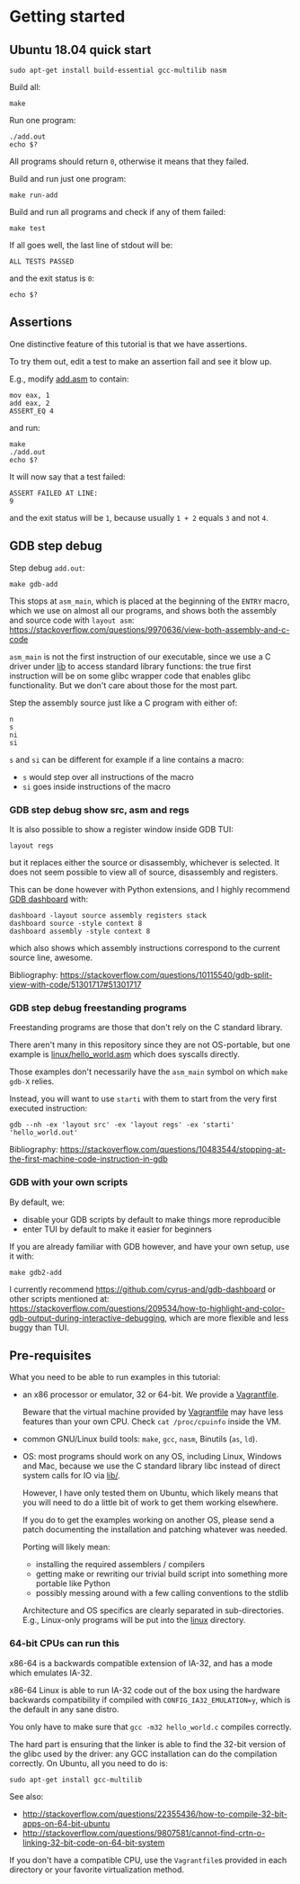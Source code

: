 # Getting started

## Ubuntu 18.04 quick start

    sudo apt-get install build-essential gcc-multilib nasm

Build all:

    make

Run one program:

    ./add.out
    echo $?

All programs should return `0`, otherwise it means that they failed.

Build and run just one program:

    make run-add

Build and run all programs and check if any of them failed:

    make test

If all goes well, the last line of stdout will be:

    ALL TESTS PASSED

and the exit status is `0`:

    echo $?

## Assertions

One distinctive feature of this tutorial is that we have assertions.

To try them out, edit a test to make an assertion fail and see it blow up.

E.g., modify [add.asm](add.asm) to contain:

    mov eax, 1
    add eax, 2
    ASSERT_EQ 4

and run:

    make
    ./add.out
    echo $?

It will now say that a test failed:

    ASSERT FAILED AT LINE:
    9

and the exit status will be `1`, because usually `1 + 2` equals `3` and not `4`.

## GDB step debug

Step debug `add.out`:

    make gdb-add

This stops at `asm_main`, which is placed at the beginning of the `ENTRY` macro, which we use on almost all our programs, and shows both the assembly and source code with `layout asm`: https://stackoverflow.com/questions/9970636/view-both-assembly-and-c-code

`asm_main` is not the first instruction of our executable, since we use a C driver under [lib](lib/) to access standard library functions: the true first instruction will be on some glibc wrapper code that enables glibc functionality. But we don't care about those for the most part.

Step the assembly source just like a C program with either of:

    n
    s
    ni
    si

`s` and `si` can be different for example if a line contains a macro:

* `s` would step over all instructions of the macro
* `si` goes inside instructions of the macro

### GDB step debug show src, asm and regs

It is also possible to show a register window inside GDB TUI:

    layout regs

but it replaces either the source or disassembly, whichever is selected. It does not seem possible to view all of source, disassembly and registers.

This can be done however with Python extensions, and I highly recommend [GDB dashboard](https://github.com/cyrus-and/gdb-dashboard) with:

    dashboard -layout source assembly registers stack
    dashboard source -style context 8
    dashboard assembly -style context 8

which also shows which assembly instructions correspond to the current source line, awesome.

Bibliography: https://stackoverflow.com/questions/10115540/gdb-split-view-with-code/51301717#51301717

### GDB step debug freestanding programs

Freestanding programs are those that don't rely on the C standard library.

There aren't many in this repository since they are not OS-portable, but one example is [linux/hello_world.asm](linux/hello_world.asm) which does syscalls directly.

Those examples don't necessarily have the `asm_main` symbol on which `make gdb-X` relies.

Instead, you will want to use `starti` with them to start from the very first executed instruction:

	gdb --nh -ex 'layout src' -ex 'layout regs' -ex 'starti' 'hello_world.out'

Bibliography: https://stackoverflow.com/questions/10483544/stopping-at-the-first-machine-code-instruction-in-gdb

### GDB with your own scripts

By default, we:

- disable your GDB scripts by default to make things more reproducible
- enter TUI by default to make it easier for beginners

If you are already familiar with GDB however, and have your own setup, use it with:

    make gdb2-add

I currently recommend <https://github.com/cyrus-and/gdb-dashboard> or other scripts mentioned at: <https://stackoverflow.com/questions/209534/how-to-highlight-and-color-gdb-output-during-interactive-debugging>, which are more flexible and less buggy than TUI.

## Pre-requisites

What you need to be able to run examples in this tutorial:

-   an x86 processor or emulator, 32 or 64-bit. We provide a [Vagrantfile](Vagrantfile).

    Beware that the virtual machine provided by [Vagrantfile](Vagrantfile) may have less features than your own CPU. Check `cat /proc/cpuinfo` inside the VM.

-   common GNU/Linux build tools: `make`, `gcc`, `nasm`, Binutils (`as`, `ld`).

-   OS: most programs should work on any OS, including Linux, Windows and Mac, because we use the C standard library libc instead of direct system calls for IO via [lib/](lib/).

    However, I have only tested them on Ubuntu, which likely means that you will need to do a little bit of work to get them working elsewhere.

    If you do to get the examples working on another OS, please send a patch documenting the installation and patching whatever was needed.

    Porting will likely mean:

    - installing the required assemblers / compilers
    - getting make or rewriting our trivial build script into something more portable like Python
    - possibly messing around with a few calling conventions to the stdlib

    Architecture and OS specifics are clearly separated in sub-directories. E.g., Linux-only programs will be put into the [linux](linux/) directory.

### 64-bit CPUs can run this

x86-64 is a backwards compatible extension of IA-32, and has a mode which emulates IA-32.

x86-64 Linux is able to run IA-32 code out of the box using the hardware backwards compatibility if compiled with `CONFIG_IA32_EMULATION=y`, which is the default in any sane distro.

You only have to make sure that `gcc -m32 hello_world.c` compiles correctly.

The hard part is ensuring that the linker is able to find the 32-bit version of the glibc used by the driver: any GCC installation can do the compilation correctly. On Ubuntu, all you need to do is:

    sudo apt-get install gcc-multilib

See also:

- <http://stackoverflow.com/questions/22355436/how-to-compile-32-bit-apps-on-64-bit-ubuntu>
- <http://stackoverflow.com/questions/9807581/cannot-find-crtn-o-linking-32-bit-code-on-64-bit-system>

If you don't have a compatible CPU, use the `Vagrantfile`s provided in each directory or your favorite virtualization method.
